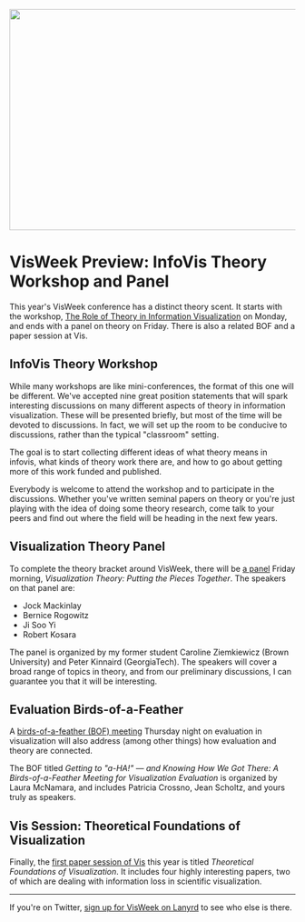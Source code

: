<p align="center"><img src="https://media.eagereyes.org/media/2010/math.jpg" alt="" width="560" height="389" /></p>

# VisWeek Preview: InfoVis Theory Workshop and Panel

This year's VisWeek conference has a distinct theory scent. It starts with the workshop, <a href="/infovis-theory-workshop">The Role of Theory in Information Visualization</a> on Monday, and ends with a panel on theory on Friday. There is also a related BOF and a paper session at Vis.

## InfoVis Theory Workshop

While many workshops are like mini-conferences, the format of this one will be different. We've accepted nine great position statements that will spark interesting discussions on many different aspects of theory in information visualization. These will be presented briefly, but most of the time will be devoted to discussions. In fact, we will set up the room to be conducive to discussions, rather than the typical "classroom" setting.

The goal is to start collecting different ideas of what theory means in infovis, what kinds of theory work there are, and how to go about getting more of this work funded and published.

Everybody is welcome to attend the workshop and to participate in the discussions. Whether you've written seminal papers on theory or you're just playing with the idea of doing some theory research, come talk to your peers and find out where the field will be heading in the next few years.

## Visualization Theory Panel

To complete the theory bracket around VisWeek, there will be <a href="http://vis.computer.org/VisWeek2010/session/panels.html">a panel</a> Friday morning, <em>Visualization Theory: Putting the Pieces Together</em>. The speakers on that panel are:
<ul>
	<li>Jock Mackinlay</li>
	<li>Bernice Rogowitz</li>
	<li>Ji Soo Yi</li>
	<li>Robert Kosara</li>
</ul>

The panel is organized by my former student Caroline Ziemkiewicz (Brown University) and Peter Kinnaird (GeorgiaTech). The speakers will cover a broad range of topics in theory, and from our preliminary discussions, I can guarantee you that it will be interesting.

## Evaluation Birds-of-a-Feather

A <a href="http://vis.computer.org/VisWeek2010/session/bof.html">birds-of-a-feather (BOF) meeting</a> Thursday night on evaluation in visualization will also address (among other things) how evaluation and theory are connected.

The BOF titled <em>Getting to "a-HA!" — and Knowing How We Got There: A Birds-of-a-Feather Meeting for Visualization Evaluation</em> is organized by Laura McNamara, and includes Patricia Crossno, Jean Scholtz, and yours truly as speakers.

## Vis Session: Theoretical Foundations of Visualization

Finally, the <a href="http://vis.computer.org/VisWeek2010/vis/sessions_papers.html">first paper session of Vis</a> this year is titled <em>Theoretical Foundations of Visualization</em>. It includes four highly interesting papers, two of which are dealing with information loss in scientific visualization.

<hr />

If you're on Twitter, <a href="http://lanyrd.com/2010/visweek/">sign up for VisWeek on Lanyrd</a> to see who else is there.
